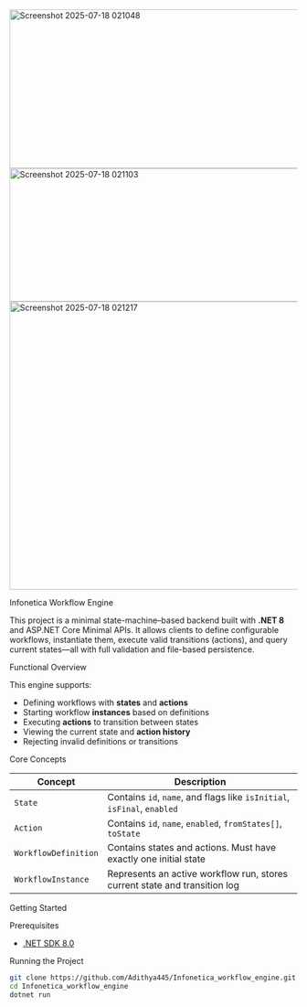 
<img width="1287" height="278" alt="Screenshot 2025-07-18 021048" src="https://github.com/user-attachments/assets/73c44f9a-d1a3-451a-8d34-289a740da2e6" />

<img width="590" height="233" alt="Screenshot 2025-07-18 021103" src="https://github.com/user-attachments/assets/701db7b1-da5c-4fe0-bf6c-dd83364758e4" />

<img width="645" height="504" alt="Screenshot 2025-07-18 021217" src="https://github.com/user-attachments/assets/9467f4a9-bbcc-4e57-a4e0-f0890aa78a51" />

 Infonetica Workflow Engine

This project is a minimal state-machine–based backend built with **.NET 8** and ASP.NET Core Minimal APIs. It allows clients to define configurable workflows, instantiate them, execute valid transitions (actions), and query current states—all with full validation and file-based persistence.

 Functional Overview

This engine supports:

- Defining workflows with **states** and **actions**
- Starting workflow **instances** based on definitions
- Executing **actions** to transition between states
- Viewing the current state and **action history**
- Rejecting invalid definitions or transitions

 Core Concepts

| Concept            | Description                                                                 |
|--------------------|-----------------------------------------------------------------------------|
| `State`            | Contains `id`, `name`, and flags like `isInitial`, `isFinal`, `enabled`     |
| `Action`           | Contains `id`, `name`, `enabled`, `fromStates[]`, `toState`                 |
| `WorkflowDefinition` | Contains states and actions. Must have exactly one initial state          |
| `WorkflowInstance` | Represents an active workflow run, stores current state and transition log  |

 Getting Started

 Prerequisites

- [.NET SDK 8.0](https://dotnet.microsoft.com/en-us/download)

Running the Project

```bash
git clone https://github.com/Adithya445/Infonetica_workflow_engine.git
cd Infonetica_workflow_engine
dotnet run


